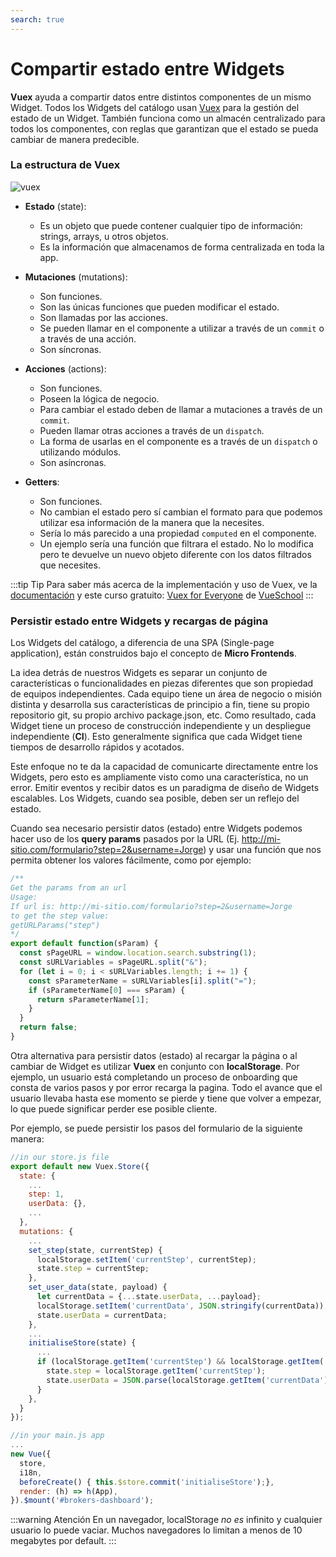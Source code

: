 ```yaml
---
search: true
---
```


# Compartir estado entre Widgets

**Vuex** ayuda a compartir datos entre distintos componentes de un mismo Widget. Todos los Widgets del catálogo usan [Vuex](https://vuex.vuejs.org/) para la gestión del estado de un Widget. También funciona como un almacén centralizado para todos los componentes, con reglas que garantizan que el estado se pueda cambiar de manera predecible.

### La estructura de Vuex

![vuex](/assets/img/widgets/vuex.png)

- **Estado** (state):

  - Es un objeto que puede contener cualquier tipo de información: strings, arrays, u otros objetos.
  - Es la información que almacenamos de forma centralizada en toda la app.

- **Mutaciones** (mutations):

  - Son funciones.
  - Son las únicas funciones que pueden modificar el estado.
  - Son llamadas por las acciones.
  - Se pueden llamar en el componente a utilizar a través de un `commit` o a través de una acción.
  - Son síncronas.

- **Acciones** (actions):

  - Son funciones.
  - Poseen la lógica de negocio.
  - Para cambiar el estado deben de llamar a mutaciones a través de un `commit`.
  - Pueden llamar otras acciones a través de un `dispatch`.
  - La forma de usarlas en el componente es a través de un `dispatch` o utilizando módulos.
  - Son asíncronas.

- **Getters**:
  - Son funciones.
  - No cambian el estado pero sí cambian el formato para que podemos utilizar esa información de la manera que la necesites.
  - Sería lo más parecido a una propiedad `computed` en el componente.
  - Un ejemplo sería una función que filtrara el estado. No lo modifica pero te devuelve un nuevo objeto diferente con los datos filtrados que necesites.

:::tip Tip
Para saber más acerca de la implementación y uso de Vuex, ve la [documentación](https://vuex.vuejs.org/guide/) y este curso gratuito: [Vuex for Everyone](https://vueschool.io/courses/vuex-for-everyone) de [VueSchool](https://vueschool.io/)
:::

### Persistir estado entre Widgets y recargas de página

Los Widgets del catálogo, a diferencia de una SPA (Single-page application), están construidos bajo el concepto de **Micro Frontends**.

La idea detrás de nuestros Widgets es separar un conjunto de características o funcionalidades en piezas diferentes que son propiedad de equipos independientes. Cada equipo tiene un área de negocio o misión distinta y desarrolla sus características de principio a fin, tiene su propio repositorio git, su propio archivo package.json, etc. Como resultado, cada Widget tiene un proceso de construcción independiente y un despliegue independiente (**CI**). Esto generalmente significa que cada Widget tiene tiempos de desarrollo rápidos y acotados.

Este enfoque no te da la capacidad de comunicarte directamente entre los Widgets, pero esto es ampliamente visto como una característica, no un error. Emitir eventos y recibir datos es un paradigma de diseño de Widgets escalables. Los Widgets, cuando sea posible, deben ser un reflejo del estado.

Cuando sea necesario persistir datos (estado) entre Widgets podemos hacer uso de los **query params** pasados por la URL (Ej. <http://mi-sitio.com/formulario?step=2&username=Jorge>) y usar una función que nos permita obtener los valores fácilmente, como por ejemplo:

```js
/**
Get the params from an url
Usage:
If url is: http://mi-sitio.com/formulario?step=2&username=Jorge
to get the step value:
getURLParams("step")
*/
export default function(sParam) {
  const sPageURL = window.location.search.substring(1);
  const sURLVariables = sPageURL.split("&");
  for (let i = 0; i < sURLVariables.length; i += 1) {
    const sParameterName = sURLVariables[i].split("=");
    if (sParameterName[0] === sParam) {
      return sParameterName[1];
    }
  }
  return false;
}
```

Otra alternativa para persistir datos (estado) al recargar la página o al cambiar de Widget es utilizar **Vuex** en conjunto con **localStorage**. Por ejemplo, un usuario está completando un proceso de onboarding que consta de varios pasos y por error recarga la pagina. Todo el avance que el usuario llevaba hasta ese momento se pierde y tiene que volver a empezar, lo que puede significar perder ese posible cliente.

Por ejemplo, se puede persistir los pasos del formulario de la siguiente manera:

```js
//in our store.js file
export default new Vuex.Store({
  state: {
    ...
    step: 1,
    userData: {},
    ...
  },
  mutations: {
    ...
    set_step(state, currentStep) {
      localStorage.setItem('currentStep', currentStep);
      state.step = currentStep;
    },
    set_user_data(state, payload) {
      let currentData = {...state.userData, ...payload};
      localStorage.setItem('currentData', JSON.stringify(currentData));
      state.userData = currentData;
    },
    ...
    initialiseStore(state) {
      ...
      if (localStorage.getItem('currentStep') && localStorage.getItem('currentData')) {
        state.step = localStorage.getItem('currentStep');
        state.userData = JSON.parse(localStorage.getItem('currentData'));
      }
    },
  }
});
```

```js
//in your main.js app
...
new Vue({
  store,
  i18n,
  beforeCreate() { this.$store.commit('initialiseStore');},
  render: (h) => h(App),
}).$mount('#brokers-dashboard');
```

:::warning Atención
En un navegador, localStorage *no es* infinito y cualquier usuario lo puede vaciar. Muchos navegadores lo limitan a menos de 10 megabytes por default.
:::
